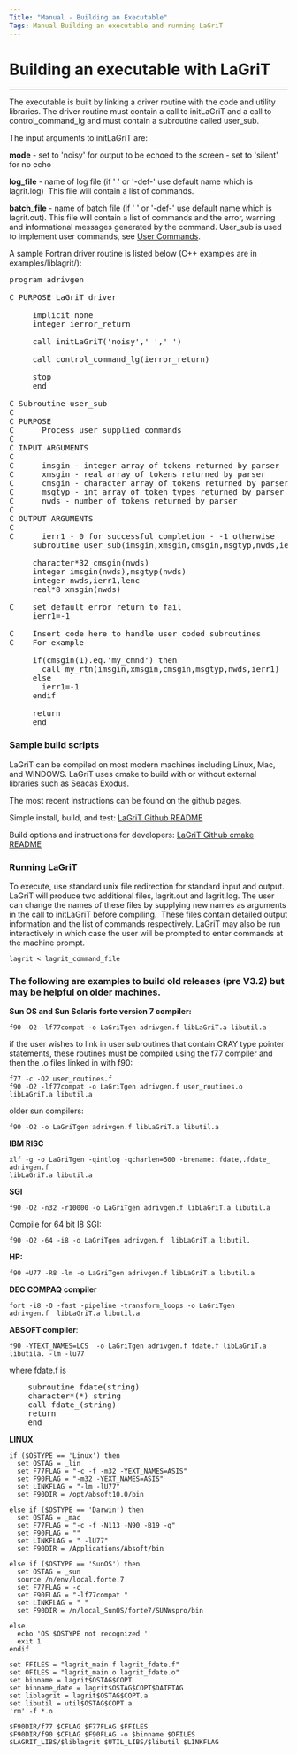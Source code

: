 ```yaml
---
Title: "Manual - Building an Executable"
Tags: Manual Building an executable and running LaGriT
---
```



# Building an executable with LaGriT

------

The executable is built by linking a driver routine with the code and
utility libraries. The driver routine must contain a call to initLaGriT
and a call to control_command_lg and must contain a subroutine called
user_sub.  

The input arguments to initLaGriT are:

**mode** - set to 'noisy' for output to be echoed to the screen - set to
'silent' for no echo

**log_file** - name of log file (if ' ' or '-def-' use default name which
is lagrit.log)  This file will contain a list of commands.

**batch_file** - name of batch file (if ' ' or '-def-' use default name
which is lagrit.out). This file will contain a list of commands and the
error, warning and informational messages generated by the command.
User_sub is used to implement user commands, see [User Commands](writing.md).

A sample Fortran driver routine is listed below (C++ examples are in examples/liblagrit/):

<pre>
program adrivgen

C PURPOSE LaGriT driver

     implicit none
     integer ierror_return
     
     call initLaGriT('noisy',' ',' ')
     
     call control_command_lg(ierror_return)
     
     stop
     end
     
C Subroutine user_sub
C
C PURPOSE 
C      Process user supplied commands
C
C INPUT ARGUMENTS 
C
C      imsgin - integer array of tokens returned by parser
C      xmsgin - real array of tokens returned by parser
C      cmsgin - character array of tokens returned by parser
C      msgtyp - int array of token types returned by parser
C      nwds - number of tokens returned by parser
C
C OUTPUT ARGUMENTS 
C
C      ierr1 - 0 for successful completion - -1 otherwise
     subroutine user_sub(imsgin,xmsgin,cmsgin,msgtyp,nwds,ierr1)

     character*32 cmsgin(nwds)
     integer imsgin(nwds),msgtyp(nwds)
     integer nwds,ierr1,lenc
     real*8 xmsgin(nwds)
     
C    set default error return to fail
     ierr1=-1
     
C    Insert code here to handle user coded subroutines
C    For example

     if(cmsgin(1).eq.'my_cmnd') then
       call my_rtn(imsgin,xmsgin,cmsgin,msgtyp,nwds,ierr1)
     else
       ierr1=-1
     endif
     
     return
     end    
</pre>

### Sample build scripts

LaGriT can be compiled on most modern machines including Linux, Mac, and WINDOWS. LaGriT uses cmake to build with or without external libraries such as Seacas Exodus. 

The most recent instructions can be found on the github pages.


Simple install, build, and test: [LaGriT Github README](https://github.com/lanl/LaGriT/blob/master/README.md)  

Build options and instructions for developers: [LaGriT Github cmake README](https://github.com/lanl/LaGriT/blob/master/cmake/README.md)



### Running LaGriT

To execute, use standard unix file redirection for standard input and
output. LaGriT will produce two additional files, lagrit.out and
lagrit.log. The user can change the names of these files by supplying new
names as arguments in the call to initLaGriT before compiling.  These files contain
detailed output information and the list of commands respectively.
LaGriT may also be run interactively in which case the user will be
prompted to enter commands at the machine prompt.

    lagrit < lagrit_command_file
    

### The following are examples to build old releases (pre V3.2) but may be helpful on older machines.

**Sun OS and Sun Solaris forte version 7 compiler:**

    f90 -O2 -lf77compat -o LaGriTgen adrivgen.f libLaGriT.a libutil.a

if the user wishes to link in user subroutines that contain CRAY type
pointer statements, these routines must be compiled using the f77
compiler and then the .o files linked in with f90:

    
    f77 -c -O2 user_routines.f
    f90 -O2 -lf77compat -o LaGriTgen adrivgen.f user_routines.o
    libLaGriT.a libutil.a

older sun compilers:

    f90 -O2 -o LaGriTgen adrivgen.f libLaGriT.a libutil.a

**IBM RISC**

    xlf -g -o LaGriTgen -qintlog -qcharlen=500 -brename:.fdate,.fdate_
    adrivgen.f
    libLaGriT.a libutil.a

**SGI**

    f90 -O2 -n32 -r10000 -o LaGriTgen adrivgen.f libLaGriT.a libutil.a

Compile for 64 bit I8 SGI:
    
    f90 -O2 -64 -i8 -o LaGriTgen adrivgen.f  libLaGriT.a libutil.

**HP:**

    f90 +U77 -R8 -lm -o LaGriTgen adrivgen.f libLaGriT.a libutil.a

**DEC COMPAQ compiler**

    fort -i8 -O -fast -pipeline -transform_loops -o LaGriTgen 
    adrivgen.f  libLaGriT.a libutil.a
    
**ABSOFT compiler**:
    
    f90 -YTEXT_NAMES=LCS  -o LaGriTgen adrivgen.f fdate.f libLaGriT.a
    libutila. -lm -lu77

where fdate.f is
<pre>
    subroutine fdate(string)
    character*(*) string
    call fdate_(string)
    return
    end
</pre>

**LINUX**

    if ($OSTYPE == 'Linux') then
      set OSTAG = _lin
      set F77FLAG = "-c -f -m32 -YEXT_NAMES=ASIS"
      set F90FLAG = "-m32 -YEXT_NAMES=ASIS" 
      set LINKFLAG = "-lm -lU77"
      set F90DIR = /opt/absoft10.0/bin

    else if ($OSTYPE == 'Darwin') then
      set OSTAG = _mac
      set F77FLAG = "-c -f -N113 -N90 -B19 -q"
      set F90FLAG = "" 
      set LINKFLAG = " -lU77"
      set F90DIR = /Applications/Absoft/bin

    else if ($OSTYPE == 'SunOS') then
      set OSTAG = _sun
      source /n/env/local.forte.7
      set F77FLAG = -c
      set F90FLAG = "-lf77compat " 
      set LINKFLAG = " "
      set F90DIR = /n/local_SunOS/forte7/SUNWspro/bin 

    else
      echo 'OS $OSTYPE not recognized ' 
      exit 1
    endif
    
    set FFILES = "lagrit_main.f lagrit_fdate.f" 
    set OFILES = "lagrit_main.o lagrit_fdate.o" 
    set binname = lagrit$OSTAG$COPT
    set binname_date = lagrit$OSTAG$COPT$DATETAG
    set liblagrit = lagrit$OSTAG$COPT.a
    set libutil = util$OSTAG$COPT.a
    'rm' -f *.o

    $F90DIR/f77 $CFLAG $F77FLAG $FFILES
    $F90DIR/f90 $CFLAG $F90FLAG -o $binname $OFILES $LAGRIT_LIBS/$liblagrit $UTIL_LIBS/$libutil $LINKFLAG





